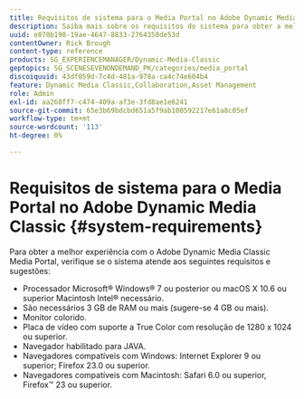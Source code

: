 ```yaml
---
title: Requisitos de sistema para o Media Portal no Adobe Dynamic Media Classic
description: Saiba mais sobre os requisitos do sistema para obter a melhor experiência usando o Media Portal no Adobe Dynamic Media Classic.
uuid: e870b198-19ae-4647-8833-2764358de53d
contentOwner: Rick Brough
content-type: reference
products: SG_EXPERIENCEMANAGER/Dynamic-Media-Classic
geptopics: SG_SCENESEVENONDEMAND_PK/categories/media_portal
discoiquuid: 43df059d-7c4d-481a-978a-ca4c74e604b4
feature: Dynamic Media Classic,Collaboration,Asset Management
role: Admin
exl-id: aa268ff7-c474-409a-af3e-3fd8ae1e6241
source-git-commit: 65e3b69bdcbd651a5f9ab100592217e61a8c05ef
workflow-type: tm+mt
source-wordcount: '113'
ht-degree: 0%

---
```


# Requisitos de sistema para o Media Portal no Adobe Dynamic Media Classic {#system-requirements}

Para obter a melhor experiência com o Adobe Dynamic Media Classic Media Portal, verifique se o sistema atende aos seguintes requisitos e sugestões:

* Processador Microsoft® Windows® 7 ou posterior ou macOS X 10.6 ou superior Macintosh Intel® necessário.
* São necessários 3 GB de RAM ou mais (sugere-se 4 GB ou mais).
* Monitor colorido.
* Placa de vídeo com suporte a True Color com resolução de 1280 x 1024 ou superior.
* Navegador habilitado para JAVA.
* Navegadores compatíveis com Windows: Internet Explorer 9 ou superior; Firefox 23.0 ou superior.
* Navegadores compatíveis com Macintosh: Safari 6.0 ou superior, Firefox™ 23 ou superior.
